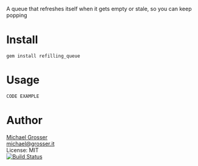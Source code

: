 A queue that refreshes itself when it gets empty or stale, so you can keep popping

Install
=======

    gem install refilling_queue

Usage
=====

    CODE EXAMPLE

Author
======
[Michael Grosser](http://grosser.it)<br/>
michael@grosser.it<br/>
License: MIT<br/>
[![Build Status](https://secure.travis-ci.org/grosser/refilling_queue.png)](http://travis-ci.org/grosser/refilling_queue)
